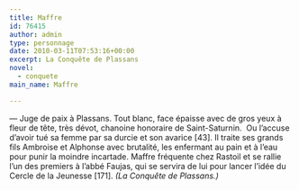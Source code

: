 ```yaml
---
title: Maffre
id: 76415
author: admin
type: personnage
date: 2010-03-11T07:53:16+00:00
excerpt: La Conquête de Plassans
novel:
  - conquete
main_name: Maffre

---
```

— Juge de paix à Plassans. Tout blanc, face épaisse avec de gros yeux à fleur de tête, très dévot, chanoine honoraire de Saint-Saturnin.  Ou l’accuse d’avoir tué sa femme par sa durcie et son avarice [43]. Il traite ses grands fils Ambroise et Alphonse avec brutalité, les enfermant au pain et à l’eau pour punir la moindre incartade. Maffre fréquente chez Rastoil et se rallie l’un des premiers à l’abbé Faujas, qui se servira de lui pour lancer l’idée du Cercle de la Jeunesse [171]. _(La Conquête de Plassans.)_